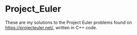 # Project_Euler
These are my solutions to the Project Euler problems found on https://projecteuler.net/, written in C++ code.
